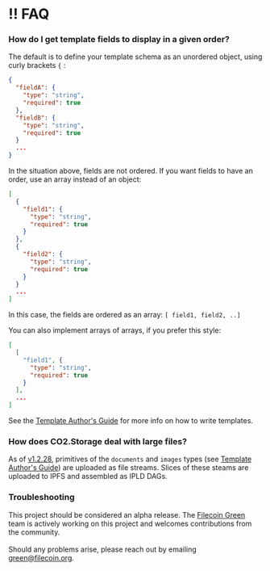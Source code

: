 # ‼ FAQ

### How do I get template fields to display in a given order?

The default is to define your template schema as an unordered object, using curly brackets `{` :

```json
{
  "fieldA": {
    "type": "string",
    "required": true
  },
  "fieldB": {
    "type": "string",
    "required": true
  }
  ...
}
```

In the situation above, fields are not ordered. If you want fields to have an order, use an array instead of an object:

```json
[
  { 
    "field1": {
      "type": "string",
      "required": true
    }
  },
  { 
    "field2": {
      "type": "string",
      "required": true
    }
  }
  ...
]
```

In this case, the fields are ordered as an array: `[ field1, field2, ..]`

You can also implement arrays of arrays, if you prefer this style:

```json
[
  [ 
    "field1", {
      "type": "string",
      "required": true
    }
  ],
  ...
]
```

See the [Template Author's Guide](template-authors-guide.md) for more info on how to write templates.

### How does CO2.Storage deal with large files?

As of [v1.2.28](https://www.npmjs.com/package/@co2-storage/js-api), primitives of the `documents` and `images` types (see [Template Author's Guide](template-authors-guide.md)) are uploaded as file streams. Slices of these steams are uploaded to IPFS and assembled as IPLD DAGs.&#x20;

### Troubleshooting

This project should be considered an alpha release. The [Filecoin Green](https://green.filecoin.io/) team is actively working on this project and welcomes contributions from the community.\
\
Should any problems arise, please reach out by emailing [green@filecoin.org](mailto:green@filecoin.org).
